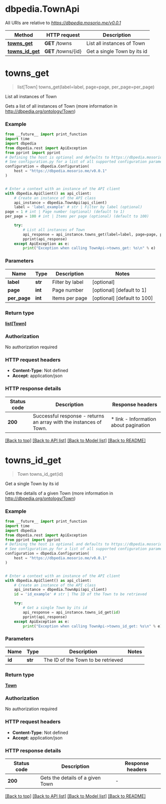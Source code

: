 # dbpedia.TownApi

All URIs are relative to *https://dbpedia.mosorio.me/v0.0.1*

Method | HTTP request | Description
------------- | ------------- | -------------
[**towns_get**](TownApi.md#towns_get) | **GET** /towns | List all instances of Town
[**towns_id_get**](TownApi.md#towns_id_get) | **GET** /towns/{id} | Get a single Town by its id


# **towns_get**
> list[Town] towns_get(label=label, page=page, per_page=per_page)

List all instances of Town

Gets a list of all instances of Town (more information in http://dbpedia.org/ontology/Town)

### Example

```python
from __future__ import print_function
import time
import dbpedia
from dbpedia.rest import ApiException
from pprint import pprint
# Defining the host is optional and defaults to https://dbpedia.mosorio.me/v0.0.1
# See configuration.py for a list of all supported configuration parameters.
configuration = dbpedia.Configuration(
    host = "https://dbpedia.mosorio.me/v0.0.1"
)


# Enter a context with an instance of the API client
with dbpedia.ApiClient() as api_client:
    # Create an instance of the API class
    api_instance = dbpedia.TownApi(api_client)
    label = 'label_example' # str | Filter by label (optional)
page = 1 # int | Page number (optional) (default to 1)
per_page = 100 # int | Items per page (optional) (default to 100)

    try:
        # List all instances of Town
        api_response = api_instance.towns_get(label=label, page=page, per_page=per_page)
        pprint(api_response)
    except ApiException as e:
        print("Exception when calling TownApi->towns_get: %s\n" % e)
```

### Parameters

Name | Type | Description  | Notes
------------- | ------------- | ------------- | -------------
 **label** | **str**| Filter by label | [optional] 
 **page** | **int**| Page number | [optional] [default to 1]
 **per_page** | **int**| Items per page | [optional] [default to 100]

### Return type

[**list[Town]**](Town.md)

### Authorization

No authorization required

### HTTP request headers

 - **Content-Type**: Not defined
 - **Accept**: application/json

### HTTP response details
| Status code | Description | Response headers |
|-------------|-------------|------------------|
**200** | Successful response - returns an array with the instances of Town. |  * link - Information about pagination <br>  |

[[Back to top]](#) [[Back to API list]](../README.md#documentation-for-api-endpoints) [[Back to Model list]](../README.md#documentation-for-models) [[Back to README]](../README.md)

# **towns_id_get**
> Town towns_id_get(id)

Get a single Town by its id

Gets the details of a given Town (more information in http://dbpedia.org/ontology/Town)

### Example

```python
from __future__ import print_function
import time
import dbpedia
from dbpedia.rest import ApiException
from pprint import pprint
# Defining the host is optional and defaults to https://dbpedia.mosorio.me/v0.0.1
# See configuration.py for a list of all supported configuration parameters.
configuration = dbpedia.Configuration(
    host = "https://dbpedia.mosorio.me/v0.0.1"
)


# Enter a context with an instance of the API client
with dbpedia.ApiClient() as api_client:
    # Create an instance of the API class
    api_instance = dbpedia.TownApi(api_client)
    id = 'id_example' # str | The ID of the Town to be retrieved

    try:
        # Get a single Town by its id
        api_response = api_instance.towns_id_get(id)
        pprint(api_response)
    except ApiException as e:
        print("Exception when calling TownApi->towns_id_get: %s\n" % e)
```

### Parameters

Name | Type | Description  | Notes
------------- | ------------- | ------------- | -------------
 **id** | **str**| The ID of the Town to be retrieved | 

### Return type

[**Town**](Town.md)

### Authorization

No authorization required

### HTTP request headers

 - **Content-Type**: Not defined
 - **Accept**: application/json

### HTTP response details
| Status code | Description | Response headers |
|-------------|-------------|------------------|
**200** | Gets the details of a given Town |  -  |

[[Back to top]](#) [[Back to API list]](../README.md#documentation-for-api-endpoints) [[Back to Model list]](../README.md#documentation-for-models) [[Back to README]](../README.md)

